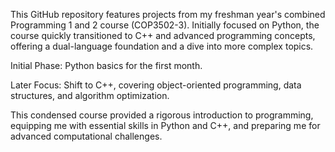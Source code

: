 This GitHub repository features projects from my freshman year's combined Programming 1 and 2 course (COP3502-3). Initially focused on Python, the course quickly transitioned to C++ and advanced programming concepts, offering a dual-language foundation and a dive into more complex topics.

Initial Phase: Python basics for the first month.

Later Focus: Shift to C++, covering object-oriented programming, data structures, and algorithm optimization.

This condensed course provided a rigorous introduction to programming, equipping me with essential skills in Python and C++, and preparing me for advanced computational challenges.
